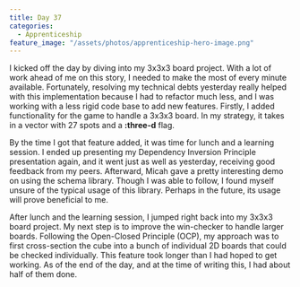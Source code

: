 ```yaml
---
title: Day 37
categories:
  - Apprenticeship
feature_image: "/assets/photos/apprenticeship-hero-image.png"
---
```


I kicked off the day by diving into my 3x3x3 board project. With a lot of work ahead of me on this story,
I needed to make the most of every minute available. Fortunately, resolving my technical debts yesterday
really helped with this implementation because I had to refactor much less, and I was working with a less
rigid code base to add new features. Firstly, I added functionality for the game to handle a 3x3x3 board.
In my strategy, it takes in a vector with 27 spots and a **:three-d** flag.

By the time I got that feature added, it was time for lunch and a learning session.
I ended up presenting my Dependency Inversion Principle presentation again, and it went
just as well as yesterday, receiving good feedback from my peers. Afterward, Micah gave a pretty
interesting demo on using the schema library. Though I was able to follow, I found myself unsure of
the typical usage of this library. Perhaps in the future, its usage will prove beneficial to me.

After lunch and the learning session, I jumped right back into my 3x3x3 board project. My next step
is to improve the win-checker to handle larger boards. Following the Open-Closed Principle (OCP),
my approach was to first cross-section the cube into a bunch of individual 2D boards that could be
checked individually. This feature took longer than I had hoped to get working. As of the end of the
day, and at the time of writing this, I had about half of them done.